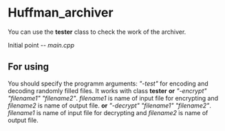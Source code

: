 # Huffman_archiver

You can use the **tester** class to check the work of the archiver.

Initial point -- _main.cpp_

## For using

You should specify the programm arguments:
    _"-test"_ for encoding and decoding randomly filled files. It works with class **tester** 
    **or** 
    _"-encrypt" "filename1" "filename2"_. _filename1_ is name of input file for encrypting and _filename2_ is name of output file. 
    **or** 
    _"-decrypt" "filename1" "filename2"_. _filename1_ is name of input file for decrypting and _filename2_ is name of output file. 
